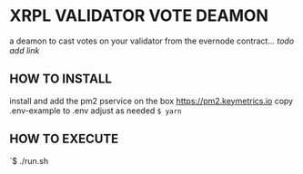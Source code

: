 # XRPL VALIDATOR VOTE DEAMON
a deamon to cast votes on your validator from the evernode contract... *todo add link*

## HOW TO INSTALL
install and add the pm2 pservice on the box https://pm2.keymetrics.io
copy .env-example to .env adjust as needed
`$ yarn`

## HOW TO EXECUTE
`$ ./run.sh